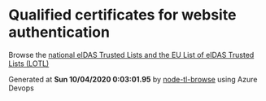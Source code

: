 # Qualified certificates for website authentication 
 Browse the [national eIDAS Trusted Lists and the EU List of eIDAS Trusted Lists (LOTL)](https://webgate.ec.europa.eu/tl-browser/#/) 
 
 
Generated at **Sun 10/04/2020  0:03:01.95** by [node-tl-browse](https://github.com/ymedlop/node-tl-browser) using Azure Devops 
